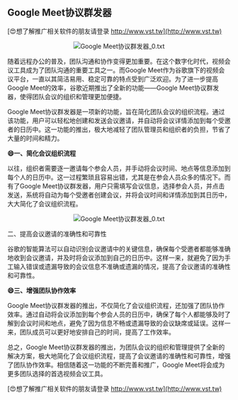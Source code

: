 ## **Google Meet协议群发器**

[😍想了解推广相关软件的朋友请登录 http://www.vst.tw](http://www.vst.tw)

 <center><img src="https://vst.tw/MP4/tuiguang/png/1.png" alt="Google Meet协议群发器_0.txt"></center>

随着远程办公的普及，团队沟通和协作变得更加重要。在这个数字化时代，视频会议工具成为了团队沟通的重要工具之一。而Google Meet作为谷歌旗下的视频会议平台，一直以其简洁易用、稳定可靠的特点受到广泛欢迎。为了进一步提高Google Meet的效率，谷歌近期推出了全新的功能——Google Meet协议群发器，使得团队会议的组织和管理更加便捷。

Google Meet协议群发器是一项新的功能，旨在简化团队会议的组织流程。通过该功能，用户可以轻松地创建和发送会议邀请，并自动将会议详情添加到每个受邀者的日历中。这一功能的推出，极大地减轻了团队管理员和组织者的负担，节省了大量的时间和精力。

**😄一、简化会议组织流程**

以往，组织者需要逐一邀请每个参会人员，并手动将会议时间、地点等信息添加到每个人的日历中。这一过程繁琐且容易出错，尤其是在参会人员众多的情况下。而有了Google Meet协议群发器，用户只需填写会议信息，选择参会人员，并点击发送，系统将自动为每个受邀者创建会议，并将会议时间和详情添加到其日历中，大大简化了会议组织流程。

 <center><img src="https://vst.tw/MP4/tuiguang/png/0.png" alt="Google Meet协议群发器_0.txt"></center>

二、提高会议邀请的准确性和可靠性

谷歌的智能算法可以自动识别会议邀请中的关键信息，确保每个受邀者都能够准确地收到会议邀请，并及时将会议添加到自己的日历中。这样一来，就避免了因为手工输入错误或遗漏导致的会议信息不准确或遗漏的情况，提高了会议邀请的准确性和可靠性。

**😄三、增强团队协作效率**

Google Meet协议群发器的推出，不仅简化了会议组织流程，还加强了团队协作效率。通过自动将会议添加到每个参会人员的日历中，确保了每个人都能够及时了解到会议时间和地点，避免了因为信息不畅或遗漏导致的会议缺席或延误。这样一来，团队成员可以更好地安排自己的时间，提高了工作效率。

总之，Google Meet协议群发器的推出，为团队会议的组织和管理提供了全新的解决方案，极大地简化了会议组织流程，提高了会议邀请的准确性和可靠性，增强了团队协作效率。相信随着这一功能的不断完善和推广，Google Meet将会成为更多团队选择的首选视频会议工具。

[😍想了解推广相关软件的朋友请登录 http://www.vst.tw](http://www.vst.tw)



